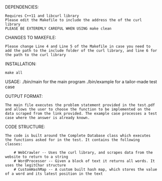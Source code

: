 DEPENDENCIES:
	
	Requires C++11 and libcurl library
	Please edit the Makefile to include the address the of the curl library
	PLEASE BE EXTEREMLY CAREFUL WHEN USING make clean

CHANGES TO MAKEFILE:

	Please change Line 4 and Line 5 of the Makefile in case you need to add the path to the include folder of the curl library, and line 6 for the path to the curl library 

INSTALLATION:

	make all


USAGE:
	./bin/main for the main program
	./bin/example for a tailor-made test case
	
OUTPUT FORMAT:

	The main file executes the problem statement provided in the test.pdf and allows the user to choose the function to be implemented on the data scraped from the link provided. The example case processes a test case where the answer is already known.
	
CODE STRUCTURE:

	The code is built around the Complete Database class which executes the functions asked for in the test. It contains the following classes:
	
		# WebCrawler -- Uses the curl library, and scrapes data from the website to return to a string
		# WordProcesser -- Given a block of text it returns all words. It uses the legitChar structure
		# CustomHashMap -- A custom built hash map, which stores the value of a word and its latest position in the text
